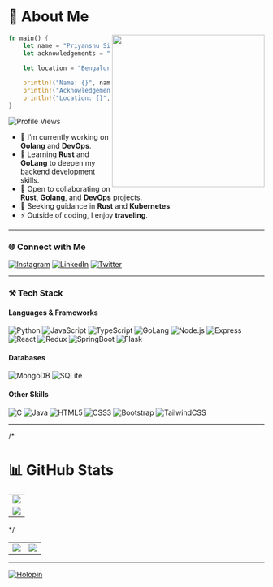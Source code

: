 # 💫 About Me  

<img align="right" width="300" src="https://media.tenor.com/pT_eK7L76OEAAAAC/coding-computer-coding.gif" />

```rust
fn main() {
    let name = "Priyanshu Singh";
    let acknowledgements = "B.Tech 3rd-year student";

    let location = "Bengaluru, Karnataka, India";
    
    println!("Name: {}", name);
    println!("Acknowledgements: {}", acknowledgements);
    println!("Location: {}", location);
}

```
![Profile Views](https://komarev.com/ghpvc/?username=spriyanshucoder&label=Profile+views&style=for-the-badge&color=green)

- 🔭 I’m currently working on **Golang** and **DevOps**.  
- 🌱 Learning **Rust** and **GoLang** to deepen my backend development skills.  
- 👯 Open to collaborating on **Rust**, **Golang**, and **DevOps** projects.  
- 🤔 Seeking guidance in **Rust** and **Kubernetes**.  
- ⚡ Outside of coding, I enjoy **traveling**.

---

### 🌐 Connect with Me  
[![Instagram](https://img.shields.io/badge/Instagram-%23E4405F.svg?logo=Instagram&logoColor=white)](https://www.instagram.com/priyanshusingh7779) 
[![LinkedIn](https://img.shields.io/badge/LinkedIn-%230077B5.svg?logo=linkedin&logoColor=white)](https://www.linkedin.com/in/priyanshu-singh-b20073257/) 
[![Twitter](https://img.shields.io/badge/Twitter-%231DA1F2.svg?logo=Twitter&logoColor=white)](https://x.com/PriyanshuCoder)

---

### ⚒️ Tech Stack  
#### Languages & Frameworks  
![Python](https://img.shields.io/badge/Python-3776AB?style=for-the-badge&logo=python&logoColor=white)
![JavaScript](https://img.shields.io/badge/JavaScript-323330?style=for-the-badge&logo=javascript&logoColor=F7DF1E)
![TypeScript](https://img.shields.io/badge/TypeScript-007ACC?style=for-the-badge&logo=typescript&logoColor=white)
![GoLang](https://img.shields.io/badge/Go-00ADD8?style=for-the-badge&logo=go&logoColor=white)
![Node.js](https://img.shields.io/badge/Node.js-43853D?style=for-the-badge&logo=node.js&logoColor=white)
![Express](https://img.shields.io/badge/Express.js-404D59?style=for-the-badge&logo=express&logoColor=white)
![React](https://img.shields.io/badge/React-20232A?style=for-the-badge&logo=react&logoColor=61DAFB)
![Redux](https://img.shields.io/badge/Redux-593D88?style=for-the-badge&logo=redux&logoColor=white)
![SpringBoot](https://img.shields.io/badge/SpringBoot-6DB33F?style=for-the-badge&logo=spring&logoColor=white)
![Flask](https://img.shields.io/badge/Flask-000000?style=for-the-badge&logo=flask&logoColor=white)

#### Databases  
![MongoDB](https://img.shields.io/badge/MongoDB-4EA94B?style=for-the-badge&logo=mongodb&logoColor=white)
![SQLite](https://img.shields.io/badge/SQLite-07405E?style=for-the-badge&logo=sqlite&logoColor=white)

#### Other Skills  
![C](https://img.shields.io/badge/C-00599C?style=for-the-badge&logo=c&logoColor=white)
![Java](https://img.shields.io/badge/Java-ED8B00?style=for-the-badge&logo=openjdk&logoColor=white)
![HTML5](https://img.shields.io/badge/HTML5-E34F26?style=for-the-badge&logo=html5&logoColor=white)
![CSS3](https://img.shields.io/badge/CSS3-1572B6?style=for-the-badge&logo=css3&logoColor=white)
![Bootstrap](https://img.shields.io/badge/Bootstrap-563D7C?style=for-the-badge&logo=bootstrap&logoColor=white)
![TailwindCSS](https://img.shields.io/badge/Tailwind_CSS-38B2AC?style=for-the-badge&logo=tailwind-css&logoColor=white)

---

/*
# 📊 GitHub Stats  
<table>
  <tr>
    <td><img src="https://github-readme-streak-stats.herokuapp.com?user=dev-priyanshu15&theme=neon-palenight&hide_border=true&card_width=705"></td>
  </tr>
  <tr>
    <td><img src="http://github-profile-summary-cards.vercel.app/api/cards/profile-details?username=dev-priyanshu15&theme=2077"></td>
  </tr>
</table> 
*/

<table>
  <tr>
    <td><img src="http://github-profile-summary-cards.vercel.app/api/cards/stats?username=dev-priyanshu15&theme=aura_dark"></td>
    <td><img src="http://github-profile-summary-cards.vercel.app/api/cards/most-commit-language?username=dev-priyanshu15&theme=aura_dark"></td>
  </tr>
</table>

---

[![Holopin](https://holopin.me/spriyanshucoder)](https://holopin.io/@spriyanshucoder)
